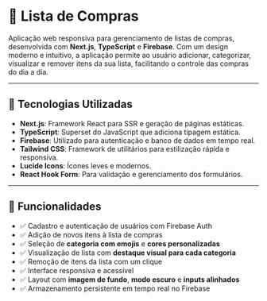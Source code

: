 # 🛒 Lista de Compras

Aplicação web responsiva para gerenciamento de listas de compras, desenvolvida com **Next.js**, **TypeScript** e **Firebase**. Com um design moderno e intuitivo, a aplicação permite ao usuário adicionar, categorizar, visualizar e remover itens da sua lista, facilitando o controle das compras do dia a dia.

---

## 🚀 Tecnologias Utilizadas

- **Next.js**: Framework React para SSR e geração de páginas estáticas.
- **TypeScript**: Superset do JavaScript que adiciona tipagem estática.
- **Firebase**: Utilizado para autenticação e banco de dados em tempo real.
- **Tailwind CSS**: Framework de utilitários para estilização rápida e responsiva.
- **Lucide Icons**: Ícones leves e modernos.
- **React Hook Form**: Para validação e gerenciamento dos formulários.

---

## 📱 Funcionalidades

- ✅ Cadastro e autenticação de usuários com Firebase Auth
- ✅ Adição de novos itens à lista de compras
- ✅ Seleção de **categoria com emojis** e **cores personalizadas**
- ✅ Visualização de lista com **destaque visual para cada categoria**
- ✅ Remoção de itens da lista com um clique
- ✅ Interface responsiva e acessível
- ✅ Layout com **imagem de fundo**, **modo escuro** e **inputs alinhados**
- ✅ Armazenamento persistente em tempo real no Firebase



